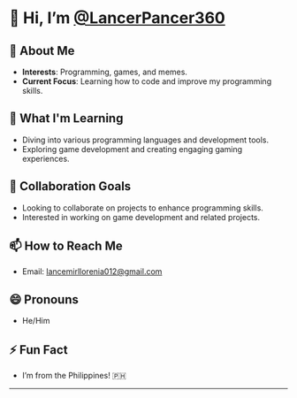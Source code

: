 # 👋 Hi, I’m [@LancerPancer360](https://github.com/LancerPancer360)

## 👀 About Me
- **Interests**: Programming, games, and memes.
- **Current Focus**: Learning how to code and improve my programming skills.

## 🌱 What I'm Learning
- Diving into various programming languages and development tools.
- Exploring game development and creating engaging gaming experiences.

## 💞️ Collaboration Goals
- Looking to collaborate on projects to enhance programming skills.
- Interested in working on game development and related projects.

## 📫 How to Reach Me
- Email: [lancemirllorenia012@gmail.com](mailto:lancemirllorenia012@gmail.com)

## 😄 Pronouns
- He/Him

## ⚡ Fun Fact
- I’m from the Philippines! 🇵🇭

---

<!---
LancerPancer360/LancerPancer360 is a ✨ special ✨ repository because its `README.md` (this file) appears on your GitHub profile.
You can click the Preview link to take a look at your changes.
--->
